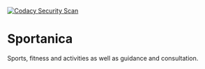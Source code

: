 [![Codacy Security Scan](https://github.com/KOSASIH/Sportanica/actions/workflows/codacy.yml/badge.svg)](https://github.com/KOSASIH/Sportanica/actions/workflows/codacy.yml)

# Sportanica
Sports, fitness and activities as well as guidance and consultation.
